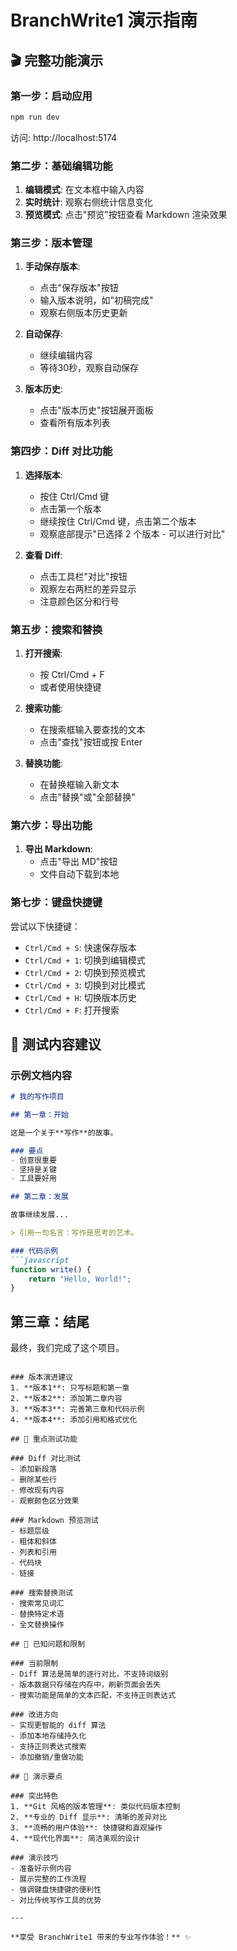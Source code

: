 # BranchWrite1 演示指南

## 🎬 完整功能演示

### 第一步：启动应用
```bash
npm run dev
```
访问: http://localhost:5174

### 第二步：基础编辑功能
1. **编辑模式**: 在文本框中输入内容
2. **实时统计**: 观察右侧统计信息变化
3. **预览模式**: 点击"预览"按钮查看 Markdown 渲染效果

### 第三步：版本管理
1. **手动保存版本**:
   - 点击"保存版本"按钮
   - 输入版本说明，如"初稿完成"
   - 观察右侧版本历史更新

2. **自动保存**:
   - 继续编辑内容
   - 等待30秒，观察自动保存

3. **版本历史**:
   - 点击"版本历史"按钮展开面板
   - 查看所有版本列表

### 第四步：Diff 对比功能
1. **选择版本**:
   - 按住 Ctrl/Cmd 键
   - 点击第一个版本
   - 继续按住 Ctrl/Cmd 键，点击第二个版本
   - 观察底部提示"已选择 2 个版本 - 可以进行对比"

2. **查看 Diff**:
   - 点击工具栏"对比"按钮
   - 观察左右两栏的差异显示
   - 注意颜色区分和行号

### 第五步：搜索和替换
1. **打开搜索**:
   - 按 Ctrl/Cmd + F
   - 或者使用快捷键

2. **搜索功能**:
   - 在搜索框输入要查找的文本
   - 点击"查找"按钮或按 Enter

3. **替换功能**:
   - 在替换框输入新文本
   - 点击"替换"或"全部替换"

### 第六步：导出功能
1. **导出 Markdown**:
   - 点击"导出 MD"按钮
   - 文件自动下载到本地

### 第七步：键盘快捷键
尝试以下快捷键：
- `Ctrl/Cmd + S`: 快速保存版本
- `Ctrl/Cmd + 1`: 切换到编辑模式
- `Ctrl/Cmd + 2`: 切换到预览模式
- `Ctrl/Cmd + 3`: 切换到对比模式
- `Ctrl/Cmd + H`: 切换版本历史
- `Ctrl/Cmd + F`: 打开搜索

## 📝 测试内容建议

### 示例文档内容
```markdown
# 我的写作项目

## 第一章：开始

这是一个关于**写作**的故事。

### 要点
- 创意很重要
- 坚持是关键
- 工具要好用

## 第二章：发展

故事继续发展...

> 引用一句名言：写作是思考的艺术。

### 代码示例
```javascript
function write() {
    return "Hello, World!";
}
```

## 第三章：结尾

最终，我们完成了这个项目。
```

### 版本演进建议
1. **版本1**: 只写标题和第一章
2. **版本2**: 添加第二章内容
3. **版本3**: 完善第三章和代码示例
4. **版本4**: 添加引用和格式优化

## 🎯 重点测试功能

### Diff 对比测试
- 添加新段落
- 删除某些行
- 修改现有内容
- 观察颜色区分效果

### Markdown 预览测试
- 标题层级
- 粗体和斜体
- 列表和引用
- 代码块
- 链接

### 搜索替换测试
- 搜索常见词汇
- 替换特定术语
- 全文替换操作

## 🐛 已知问题和限制

### 当前限制
- Diff 算法是简单的逐行对比，不支持词级别
- 版本数据只存储在内存中，刷新页面会丢失
- 搜索功能是简单的文本匹配，不支持正则表达式

### 改进方向
- 实现更智能的 diff 算法
- 添加本地存储持久化
- 支持正则表达式搜索
- 添加撤销/重做功能

## 🎉 演示要点

### 突出特色
1. **Git 风格的版本管理**: 类似代码版本控制
2. **专业的 Diff 显示**: 清晰的差异对比
3. **流畅的用户体验**: 快捷键和直观操作
4. **现代化界面**: 简洁美观的设计

### 演示技巧
- 准备好示例内容
- 展示完整的工作流程
- 强调键盘快捷键的便利性
- 对比传统写作工具的优势

---

**享受 BranchWrite1 带来的专业写作体验！** ✨
